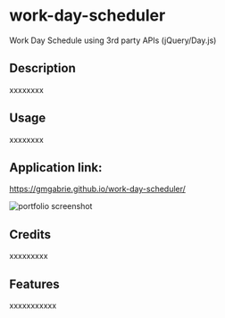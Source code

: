 # work-day-scheduler
Work Day Schedule using 3rd party APIs (jQuery/Day.js)

## Description

xxxxxxxx

## Usage

xxxxxxxx

## Application link:

https://gmgabrie.github.io/work-day-scheduler/

![portfolio screenshot](./assets/images/xxxxxxxxxxxx)

## Credits

xxxxxxxxx

## Features

xxxxxxxxxxx